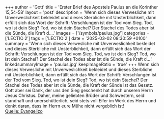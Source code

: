 +++
author = 'Gott'
title = 'Erster Brief des Apostels Paulus an die Korinther 15,54-58'
layout = 'post'
description = 'Wenn sich dieses Verwesliche mit Unverweslichkeit bekleidet und dieses Sterbliche mit Unsterblichkeit, dann erfüllt sich das Wort der Schrift: Verschlungen ist der Tod vom Sieg. Tod, wo ist dein Sieg? Tod, wo ist dein Stachel? Der Stachel des Todes aber ist die Sünde, die Kraft d....'
images = ['/symbols/paulus.jpg']
categories = ['LECTIO 2']
tags = ['LECTIO 2']
date = '2025-03-02 08:30:59 +0100'
summary = 'Wenn sich dieses Verwesliche mit Unverweslichkeit bekleidet und dieses Sterbliche mit Unsterblichkeit, dann erfüllt sich das Wort der Schrift: Verschlungen ist der Tod vom Sieg. Tod, wo ist dein Sieg? Tod, wo ist dein Stachel? Der Stachel des Todes aber ist die Sünde, die Kraft d....'
linkedsummaryImage = 'paulus.jpg'
keepImageRatio = 'true'
+++
Wenn sich dieses Verwesliche mit Unverweslichkeit bekleidet und dieses Sterbliche mit Unsterblichkeit, dann erfüllt sich das Wort der Schrift: Verschlungen ist der Tod vom Sieg.
Tod, wo ist dein Sieg? Tod, wo ist dein Stachel?
Der Stachel des Todes aber ist die Sünde, die Kraft der Sünde ist das Gesetz.<!--more-->
Gott aber sei Dank, der uns den Sieg geschenkt hat durch unseren Herrn Jesus Christus.
Daher, meine geliebten Brüder und Schwestern, seid standhaft und unerschütterlich, seid stets voll Eifer im Werk des Herrn und denkt daran, dass im Herrn eure Mühe nicht vergeblich ist!<br> [Quelle: Evangelizo](https://evangeliumtagfuertag.org/DE/gospel)